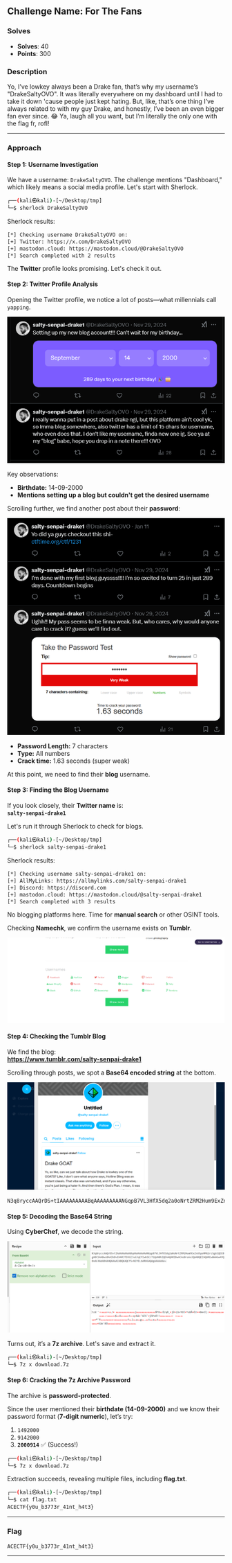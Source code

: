 ## **Challenge Name: For The Fans**  

### **Solves**  
- **Solves**: 40
- **Points**: 300  

### **Description**  

Yo, I’ve lowkey always been a Drake fan, that’s why my username’s "DrakeSaltyOVO". It was literally everywhere on my dashboard until I had to take it down 'cause people just kept hating. But, like, that’s one thing I’ve always related to with my guy Drake, and honestly, I’ve been an even bigger fan ever since. 😂 Ya, laugh all you want, but I’m literally the only one with the flag fr, rofl!  

---  

### **Approach**  

#### **Step 1: Username Investigation**  
We have a username: `DrakeSaltyOVO`. The challenge mentions "Dashboard," which likely means a social media profile. Let's start with Sherlock.  

```bash
┌──(kali㉿kali)-[~/Desktop/tmp]
└─$ sherlock DrakeSaltyOVO
```

Sherlock results:  

```
[*] Checking username DrakeSaltyOVO on:
[+] Twitter: https://x.com/DrakeSaltyOVO
[+] mastodon.cloud: https://mastodon.cloud/@DrakeSaltyOVO
[*] Search completed with 2 results
```  

The **Twitter** profile looks promising. Let's check it out.  

#### **Step 2: Twitter Profile Analysis**  

Opening the Twitter profile, we notice a lot of posts—what millennials call `yapping`.  

![Blogging & Birthday](Resources/image1.png)  

Key observations:  
- **Birthdate:** 14-09-2000  
- **Mentions setting up a blog but couldn't get the desired username**  

Scrolling further, we find another post about their **password**:  

![Password](Resources/image2.png)  

- **Password Length:** 7 characters  
- **Type:** All numbers  
- **Crack time:** 1.63 seconds (super weak)  

At this point, we need to find their **blog** username.  

#### **Step 3: Finding the Blog Username**  

If you look closely, their **Twitter name** is:  
**`salty-senpai-drake1`**  

Let's run it through Sherlock to check for blogs.  

```bash
┌──(kali㉿kali)-[~/Desktop/tmp]
└─$ sherlock salty-senpai-drake1
```

Sherlock results:  

```
[*] Checking username salty-senpai-drake1 on:
[+] AllMyLinks: https://allmylinks.com/salty-senpai-drake1
[+] Discord: https://discord.com
[+] mastodon.cloud: https://mastodon.cloud/@salty-senpai-drake1
[*] Search completed with 3 results
```

No blogging platforms here. Time for **manual search** or other OSINT tools.  

Checking **Namechk**, we confirm the username exists on **Tumblr**.  

![Namechk](Resources/image3.png)  

#### **Step 4: Checking the Tumblr Blog**  

We find the blog:  
**https://www.tumblr.com/salty-senpai-drake1**  

Scrolling through posts, we spot a **Base64 encoded string** at the bottom.  

![Tumblr](Resources/image4.png)  

```
N3q8ryccAAQrDS+tIAAAAAAAAABqAAAAAAAAANGqpB7VL3HfX5dq2a0oNrtZRM2Hum9ExZnUSpeMMG2rzSg6lQEEBgABCSAABwsBAAIkBvEHARJTD3GIJuGJqEfIwbSE/71QeN8hIQEAAQAMIBwACAoBra6o3QAABQEZAQAREwBmAGwAYQBnAC4AdAB4AHQAAAAZABQKAQCfS+NlYELbARUGAQAgAAAAAAA=
```  

#### **Step 5: Decoding the Base64 String**  

Using **CyberChef**, we decode the string.  

![7z](Resources/image5.png)  

Turns out, it’s a **7z archive**. Let's save and extract it.  

```bash
┌──(kali㉿kali)-[~/Desktop/tmp]
└─$ 7z x download.7z 
```

#### **Step 6: Cracking the 7z Archive Password**  

The archive is **password-protected**.  

Since the user mentioned their **birthdate (14-09-2000)** and we know their password format (**7-digit numeric**), let’s try:  

1. `1492000`  
2. `9142000`  
3. **`2000914`** ✅ (Success!)  

```bash
┌──(kali㉿kali)-[~/Desktop/tmp]
└─$ 7z x download.7z
```

Extraction succeeds, revealing multiple files, including **flag.txt**.  

```bash
┌──(kali㉿kali)-[~/Desktop/tmp]
└─$ cat flag.txt         
ACECTF{y0u_b3773r_41nt_h4t3}
```

---

### **Flag**  
```
ACECTF{y0u_b3773r_41nt_h4t3}
```

---